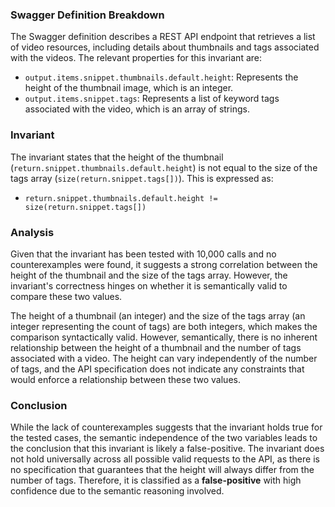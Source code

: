 ### Swagger Definition Breakdown
The Swagger definition describes a REST API endpoint that retrieves a list of video resources, including details about thumbnails and tags associated with the videos. The relevant properties for this invariant are:
- `output.items.snippet.thumbnails.default.height`: Represents the height of the thumbnail image, which is an integer.
- `output.items.snippet.tags`: Represents a list of keyword tags associated with the video, which is an array of strings.

### Invariant
The invariant states that the height of the thumbnail (`return.snippet.thumbnails.default.height`) is not equal to the size of the tags array (`size(return.snippet.tags[])`). This is expressed as:
- `return.snippet.thumbnails.default.height != size(return.snippet.tags[])`

### Analysis
Given that the invariant has been tested with 10,000 calls and no counterexamples were found, it suggests a strong correlation between the height of the thumbnail and the size of the tags array. However, the invariant's correctness hinges on whether it is semantically valid to compare these two values. 

The height of a thumbnail (an integer) and the size of the tags array (an integer representing the count of tags) are both integers, which makes the comparison syntactically valid. However, semantically, there is no inherent relationship between the height of a thumbnail and the number of tags associated with a video. The height can vary independently of the number of tags, and the API specification does not indicate any constraints that would enforce a relationship between these two values. 

### Conclusion
While the lack of counterexamples suggests that the invariant holds true for the tested cases, the semantic independence of the two variables leads to the conclusion that this invariant is likely a false-positive. The invariant does not hold universally across all possible valid requests to the API, as there is no specification that guarantees that the height will always differ from the number of tags. Therefore, it is classified as a **false-positive** with high confidence due to the semantic reasoning involved.
